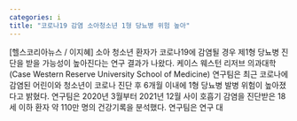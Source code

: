 ```yaml
---
categories: i
title: "코로나19 감염 소아청소년 1형 당뇨병 위험 높아"
---
```

[헬스코리아뉴스 / 이지혜] 소아 청소년 환자가 코로나19에 감염될 경우 제1형 당뇨병 진단을 받을 가능성이 높아진다는 연구 결과가 나왔다. 케이스 웨스턴 리저브 의과대학(Case Western Reserve University School of Medicine) 연구팀은 최근 코로나에 감염된 어린이와 청소년이 코로나 진단 후 6개월 이내에 1형 당뇨병 발병 위험이 높아졌다고 밝혔다. 연구팀은 2020년 3월부터 2021년 12월 사이 호흡기 감염을 진단받은 18세 이하 환자 약 110만 명의 건강기록을 분석했다. 연구팀은 연구 대